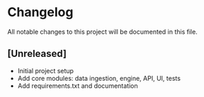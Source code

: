 # Changelog

All notable changes to this project will be documented in this file.

## [Unreleased]
- Initial project setup
- Add core modules: data ingestion, engine, API, UI, tests
- Add requirements.txt and documentation
